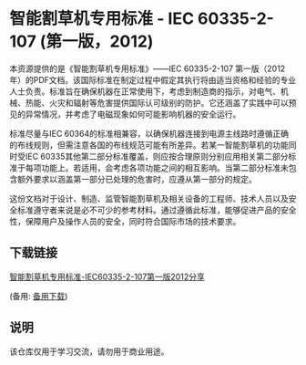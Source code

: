 # 智能割草机专用标准 - IEC 60335-2-107 (第一版，2012)

本资源提供的是《智能割草机专用标准》——IEC 60335-2-107 第一版（2012年）的PDF文档。该国际标准在制定过程中假定其执行将由适当资格和经验的专业人士负责。标准旨在确保机器在正常使用下，考虑到制造商的指示，对电气、机械、热能、火灾和辐射等危害提供国际认可级别的防护。它还涵盖了实践中可以预见的异常情况，并考虑了电磁现象如何可能影响机器的安全运行。

标准尽量与IEC 60364的标准相兼容，以确保机器连接到电源主线路时遵循正确的布线规则，但需注意各国的布线规范可能有所差异。若某一智能割草机的功能同时受IEC 60335其他第二部分标准覆盖，则应按合理原则分别应用相关第二部分标准于每项功能上。若适用，会考虑各项功能之间的相互影响。当第二部分标准未包含额外要求以涵盖第一部分已处理的危害时，应遵从第一部分的规定。

这份文档对于设计、制造、监管智能割草机及相关设备的工程师、技术人员以及安全标准遵守者来说是必不可少的参考材料。通过遵循此标准，能够促进产品的安全性，保障用户及操作人员的安全，同时符合国际市场的技术要求。

## 下载链接
[智能割草机专用标准-IEC60335-2-107第一版2012分享](https://pan.quark.cn/s/7b7446b5526d) 

(备用: [备用下载](https://pan.baidu.com/s/1CyICPYDGeu59QqF_7JPXtw?pwd=1234))

## 说明

该仓库仅用于学习交流，请勿用于商业用途。
